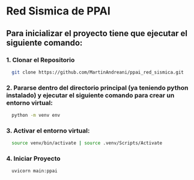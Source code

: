 
# Red Sismica de PPAI

## Para inicializar el proyecto tiene que ejecutar el siguiente comando:

### 1. Clonar el Repositorio
```bash
  git clone https://github.com/MartinAndreani/ppai_red_sismica.git
```
### 2. Pararse dentro del directorio principal (ya teniendo python instalado) y ejecutar el siguiente comando para crear un entorno virtual:
```bash 
  python -m venv env
```
### 3. Activar el entorno virtual:
```bash
  source venv/bin/activate | source .venv/Scripts/Activate
```
### 4. Iniciar Proyecto
```bash
  uvicorn main:ppai
```